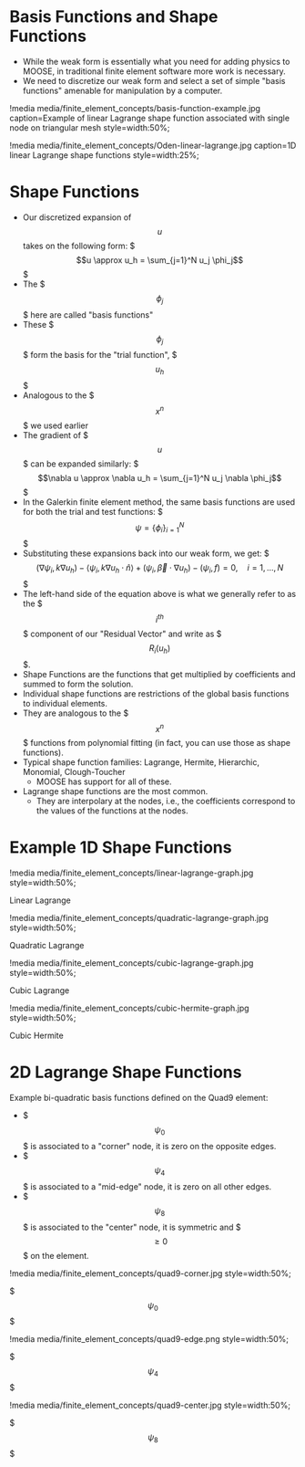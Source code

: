 # Basis Functions and Shape Functions

- While the weak form is essentially what you need for adding physics to MOOSE, in traditional finite element software more work is necessary.
- We need to discretize our weak form and select a set of simple "basis functions" amenable for manipulation by a computer.

!media media/finite_element_concepts/basis-function-example.jpg
       caption=Example of linear Lagrange shape function associated with single
       node on triangular mesh
       style=width:50%;

!media media/finite_element_concepts/Oden-linear-lagrange.jpg
       caption=1D linear Lagrange shape functions
       style=width:25%;

# Shape Functions

- Our discretized expansion of $$u$$ takes on the following form:
  $$$u \approx u_h = \sum_{j=1}^N u_j \phi_j$$$
- The $$$\phi_j$$$ here are called "basis functions"
- These $$$\phi_j$$$ form the basis for the "trial function", $$$u_h$$$
- Analogous to the $$$x^n$$$ we used earlier
- The gradient of $$$u$$$ can be expanded similarly:
   $$$\nabla u \approx \nabla u_h = \sum_{j=1}^N u_j \nabla \phi_j$$$
- In the Galerkin finite element method, the same basis functions are used for both the trial and test functions:
    $$$\psi = \{\phi_i\}_{i=1}^N$$$
- Substituting these expansions back into our weak form, we get:
    $$$\left(\nabla\psi_i, k\nabla u_h \right) - \langle\psi_i, k\nabla u_h\cdot \hat{n} \rangle +
       \left(\psi_i, \vec{\beta} \cdot \nabla u_h\right) - \left(\psi_i, f\right) = 0, \quad i=1,\ldots,N$$$
- The left-hand side of the equation above is what we generally refer to as the $$$i^{th}$$$ component of our "Residual Vector" and write as $$$R_i(u_h)$$$.
- Shape Functions are the functions that get multiplied by coefficients and summed to form the solution.
- Individual shape functions are restrictions of the global basis functions to individual elements.
- They are analogous to the $$$x^n$$$ functions from polynomial fitting (in fact, you can use those as shape functions).
- Typical shape function families: Lagrange, Hermite, Hierarchic, Monomial, Clough-Toucher
    - MOOSE has support for all of these.
- Lagrange shape functions are the most common.
    -  They are interpolary at the nodes, i.e., the coefficients correspond to the values of the functions at the nodes.

# Example 1D Shape Functions

!media media/finite_element_concepts/linear-lagrange-graph.jpg
       style=width:50%;

Linear Lagrange

!media media/finite_element_concepts/quadratic-lagrange-graph.jpg
       style=width:50%;

Quadratic Lagrange

!media media/finite_element_concepts/cubic-lagrange-graph.jpg
       style=width:50%;

Cubic Lagrange

!media media/finite_element_concepts/cubic-hermite-graph.jpg
       style=width:50%;

Cubic Hermite

# 2D Lagrange Shape Functions

Example bi-quadratic basis functions defined on the Quad9 element:

- $$$\psi_0$$$ is associated to a "corner" node, it is zero on the opposite edges.
- $$$\psi_4$$$ is associated to a "mid-edge" node, it is zero on all other edges.
- $$$\psi_8$$$ is associated to the "center" node, it is symmetric and $$$\geq 0$$$ on the element.

!media media/finite_element_concepts/quad9-corner.jpg
       style=width:50%;

$$$\psi_0$$$

!media media/finite_element_concepts/quad9-edge.png
       style=width:50%;

$$$\psi_4$$$

!media media/finite_element_concepts/quad9-center.jpg
       style=width:50%;

$$$\psi_8$$$

